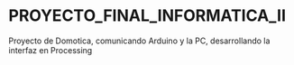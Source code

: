 # PROYECTO_FINAL_INFORMATICA_II
Proyecto de Domotica, comunicando Arduino y la PC, desarrollando la interfaz en Processing
